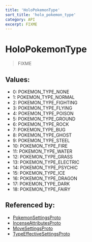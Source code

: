 ```yaml
---
title: 'HoloPokemonType'
sort_title: 'holo_pokemon_type'
category: API
excerpt: FIXME
---
```


# HoloPokemonType

> FIXME

## Values:

- 0: POKEMON_TYPE_NONE
- 1: POKEMON_TYPE_NORMAL
- 2: POKEMON_TYPE_FIGHTING
- 3: POKEMON_TYPE_FLYING
- 4: POKEMON_TYPE_POISON
- 5: POKEMON_TYPE_GROUND
- 6: POKEMON_TYPE_ROCK
- 7: POKEMON_TYPE_BUG
- 8: POKEMON_TYPE_GHOST
- 9: POKEMON_TYPE_STEEL
- 10: POKEMON_TYPE_FIRE
- 11: POKEMON_TYPE_WATER
- 12: POKEMON_TYPE_GRASS
- 13: POKEMON_TYPE_ELECTRIC
- 14: POKEMON_TYPE_PSYCHIC
- 15: POKEMON_TYPE_ICE
- 16: POKEMON_TYPE_DRAGON
- 17: POKEMON_TYPE_DARK
- 18: POKEMON_TYPE_FAIRY

## Referenced by:

- [PokemonSettingsProto](../../messages/PokemonSettingsProto/)
- [IncenseAttributesProto](../../messages/IncenseAttributesProto/)
- [MoveSettingsProto](../../messages/MoveSettingsProto/)
- [TypeEffectiveSettingsProto](../../messages/TypeEffectiveSettingsProto/)
